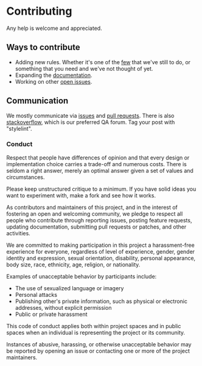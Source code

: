 # Contributing

Any help is welcome and appreciated.

## Ways to contribute

- Adding new rules. Whether it's one of the [few](https://github.com/stylelint/stylelint/labels/type%3A%20rule) that we've still to do, or something that you need and we've not thought of yet.
- Expanding the [documentation](https://github.com/stylelint/stylelint/tree/master/docs).
- Working on other [open issues](https://github.com/stylelint/stylelint/issues).

## Communication

We mostly communicate via [issues](https://github.com/stylelint/stylelint/issues) and [pull requests](https://github.com/stylelint/stylelint/pulls). There is also [stackoverflow](http://stackoverflow.com/questions/tagged/stylelint), which is our preferred QA forum. Tag your post with "stylelint".

### Conduct

Respect that people have differences of opinion and that every design or implementation choice carries a trade-off and numerous costs. There is seldom a right answer, merely an optimal answer given a set of values and circumstances.

Please keep unstructured critique to a minimum. If you have solid ideas you want to experiment with, make a fork and see how it works.

As contributors and maintainers of this project, and in the interest of fostering an open and welcoming community, we pledge to respect all people who contribute through reporting issues, posting feature requests, updating documentation, submitting pull requests or patches, and other activities.

We are committed to making participation in this project a harassment-free experience for everyone, regardless of level of experience, gender, gender identity and expression, sexual orientation, disability, personal appearance, body size, race, ethnicity, age, religion, or nationality.

Examples of unacceptable behavior by participants include:

- The use of sexualized language or imagery
- Personal attacks
- Publishing other's private information, such as physical or electronic addresses, without explicit permission
- Public or private harassment

This code of conduct applies both within project spaces and in public spaces when an individual is representing the project or its community.

Instances of abusive, harassing, or otherwise unacceptable behavior may be reported by opening an issue or contacting one or more of the project maintainers.
